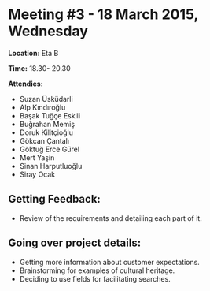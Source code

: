 # Meeting #3 - 18 March 2015, Wednesday #

**Location:** Eta B

**Time:** 18.30- 20.30

**Attendies:**
  * Suzan Üsküdarli
  * Alp Kındıroğlu
  * Başak Tuğçe Eskili
  * Buğrahan Memiş
  * Doruk Kilitçioğlu
  * Gökcan Çantalı
  * Göktuğ Erce Gürel
  * Mert Yaşin
  * Sinan Harputluoğlu
  * Siray Ocak


## Getting Feedback: ##

  * Review of the requirements and detailing each part of it.

## Going over project details: ##

  * Getting more information about customer expectations.
  * Brainstorming for examples of cultural heritage.
  * Deciding to use fields for facilitating searches.